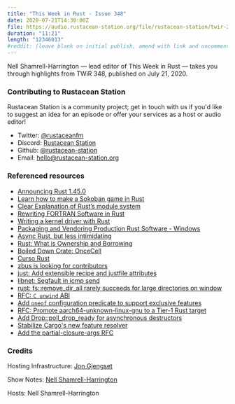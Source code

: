 ```yaml
---
title: "This Week in Rust - Issue 348"
date: 2020-07-21T14:30:00Z
file: https://audio.rustacean-station.org/file/rustacean-station/twir-2020-07-21.mp3
duration: "11:21"
length: "12346013"
#reddit: (leave blank on initial publish, amend with link and uncomment this line after Reddit thread has been posted)
---
```


Nell Shamrell-Harrington — lead editor of This Week in Rust — takes you through highlights from TWiR 348, published on July 21, 2020.

<!--
The episode introduction goes here.
The first paragraph should ideally be short, and is used in various
places as a "short description" for the episode. Any subsequent
paragraphs show up as "expanded description".
-->

### Contributing to Rustacean Station

<!-- You can probably leave this as-is -->

Rustacean Station is a community project; get in touch with us if you'd like to suggest an idea for an episode or offer your services as a host or audio editor!

 - Twitter: [@rustaceanfm](https://twitter.com/rustaceanfm)
 - Discord: [Rustacean Station](https://discord.gg/cHc3Gyc)
 - Github: [@rustacean-station](https://github.com/rustacean-station/)
 - Email: [hello@rustacean-station.org](mailto:hello@rustacean-station.org)

### Referenced resources

- [Announcing Rust 1.45.0](https://blog.rust-lang.org/2020/07/16/Rust-1.45.0.html)
- [Learn how to make a Sokoban game in Rust](https://sokoban.iolivia.me/c01-00-intro.html)
- [Clear Explanation of Rust’s module system](http://www.sheshbabu.com/posts/rust-module-system/)
- [Rewriting FORTRAN Software in Rust](https://mckeogh.tech/post/shallow-water/)
- [Writing a kernel driver with Rust](https://not-matthias.github.io/kernel-driver-with-rust/)
- [Packaging and Vendoring Production Rust Software - Windows](https://ebbflow.io/blog/vending-win)
- [Async Rust, but less intimidating](https://dev.to/dotxlem/async-rust-but-less-intimidating-2c13)
- [Rust: What is Ownership and Borrowing](https://www.youtube.com/watch?v=79phqVpE7cU)
- [Boiled Down Crate: OnceCell](https://www.youtube.com/watch?v=YBG8QTO8fNI&feature=youtu.be)
- [Curso Rust](https://www.twitch.tv/videos/681897847)
- [zbus is looking for contributors](https://gitlab.freedesktop.org/zeenix/zbus)
- [just: Add extensible recipe and justfile attributes](https://github.com/casey/just/issues/604)
- [libnet: Segfault in icmp send](https://github.com/libpnet/libpnet/issues/449)
- [rust: fs::remove_dir_all rarely succeeds for large directories on window](https://github.com/rust-lang/rust/issues/29497)
- [RFC: `C unwind` ABI](https://github.com/rust-lang/rfcs/pull/2945)
- [Add `oneof` configuration predicate to support exclusive features](https://github.com/rust-lang/rfcs/pull/2962)
- [RFC: Promote aarch64-unknown-linux-gnu to a Tier-1 Rust target](https://github.com/rust-lang/rfcs/pull/2959)
- [Add Drop::poll_drop_ready for asynchronous destructors](https://github.com/rust-lang/rfcs/pull/2958)
- [Stabilize Cargo's new feature resolver](https://github.com/rust-lang/rfcs/pull/2957)
- [Add the partial-closure-args RFC](https://github.com/rust-lang/rfcs/pull/2956)

### Credits

Hosting Infrastructure: [Jon Gjengset](https://twitter.com/jonhoo/)

Show Notes: [Nell Shamrell-Harrington](https://twitter.com/nellshamrell)

Hosts: Nell Shamrell-Harrington

